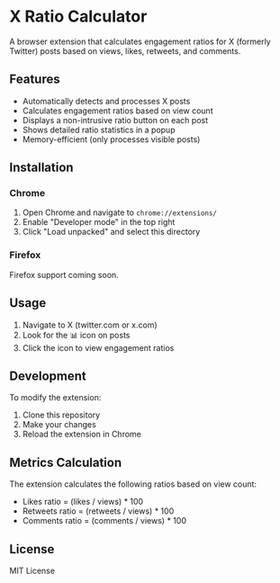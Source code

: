 # X Ratio Calculator

A browser extension that calculates engagement ratios for X (formerly Twitter) posts based on views, likes, retweets, and comments.

## Features

- Automatically detects and processes X posts
- Calculates engagement ratios based on view count
- Displays a non-intrusive ratio button on each post
- Shows detailed ratio statistics in a popup
- Memory-efficient (only processes visible posts)

## Installation

### Chrome
1. Open Chrome and navigate to `chrome://extensions/`
2. Enable "Developer mode" in the top right
3. Click "Load unpacked" and select this directory

### Firefox
Firefox support coming soon.

## Usage

1. Navigate to X (twitter.com or x.com)
2. Look for the 📊 icon on posts
3. Click the icon to view engagement ratios

## Development

To modify the extension:

1. Clone this repository
2. Make your changes
3. Reload the extension in Chrome

## Metrics Calculation

The extension calculates the following ratios based on view count:
- Likes ratio = (likes / views) * 100
- Retweets ratio = (retweets / views) * 100
- Comments ratio = (comments / views) * 100

## License

MIT License
